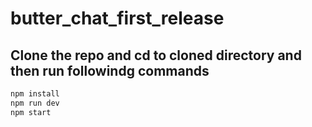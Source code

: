 # butter_chat_first_release
## Clone the repo and cd to cloned directory and then run followindg commands
```sh
npm install
npm run dev
npm start
```
